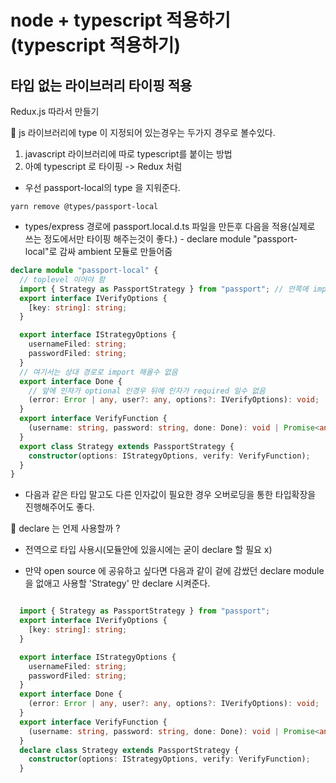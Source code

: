 # node + typescript 적용하기 (typescript 적용하기)

## 타입 없는 라이브러리 타이핑 적용

Redux.js 따라서 만들기

📍 js 라이브러리에 type 이 지정되어 있는경우는 두가지 경우로 볼수있다.

1. javascript 라이브러리에 따로 typescript를 붙이는 방법
2. 아예 typescript 로 타이핑 -> Redux 처럼

- 우선 passport-local의 type 을 지워준다.

```
yarn remove @types/passport-local
```

- types/express 경로에 passport.local.d.ts 파일을 만든후 다음을 적용(실제로 쓰는 정도에서만 타이핑 해주는것이 좋다.) - declare module "passport-local"로 감싸 ambient 모듈로 만들어줌 

```ts
declare module "passport-local" {
  // toplevel 이어야 함
  import { Strategy as PassportStrategy } from "passport"; // 안쪽에 import 시켜줘야함
  export interface IVerifyOptions {
    [key: string]: string;
  }

  export interface IStrategyOptions {
    usernameFiled: string;
    passwordFiled: string;
  }
  // 여기서는 상대 경로로 import 해올수 없음
  export interface Done {
    // 앞에 인자가 optional 인경우 뒤에 인자가 required 일수 없음
    (error: Error | any, user?: any, options?: IVerifyOptions): void;
  }
  export interface VerifyFunction {
    (username: string, password: string, done: Done): void | Promise<any>;
  }
  export class Strategy extends PassportStrategy {
    constructor(options: IStrategyOptions, verify: VerifyFunction);
  }
}
```

- 다음과 같은 타입 말고도 다른 인자값이 필요한 경우 오버로딩을 통한 타입확장을 진행해주어도 좋다.

🚩 declare 는 언제 사용할까 ?
- 전역으로 타입 사용시(모듈안에 있을시에는 굳이 declare 할 필요 x)

- 만약 open source 에 공유하고 싶다면 다음과 같이 겉에 감쌌던 declare module 을 없애고 사용할 'Strategy' 만 declare 시켜준다.

```ts

  import { Strategy as PassportStrategy } from "passport"; 
  export interface IVerifyOptions {
    [key: string]: string;
  }

  export interface IStrategyOptions {
    usernameFiled: string;
    passwordFiled: string;
  }
  export interface Done {
    (error: Error | any, user?: any, options?: IVerifyOptions): void;
  }
  export interface VerifyFunction {
    (username: string, password: string, done: Done): void | Promise<any>;
  }
  declare class Strategy extends PassportStrategy {
    constructor(options: IStrategyOptions, verify: VerifyFunction);
  }

```
